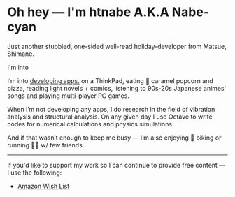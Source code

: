 # Oh hey — I'm htnabe A.K.A Nabe-cyan

Just another stubbled, one-sided well-read holiday-developer from Matsue, Shimane.

I'm into 

I’m into [developing apps.](https://suep.netlify.app/) on a ThinkPad, eating 🍿 caramel popcorn and pizza, reading light novels + comics, listening to 90s-20s Japanese animes' songs and playing multi-player PC games.

When I’m not developing any apps, I do research in the field of vibration analysis and structural analysis. On any given day I use Octave to write codes for numerical calculations and physics simulations.

And if that wasn’t enough to keep me busy — I’m also enjoying 🚴 biking or running 🏃🏼 w/ few friends.

---

If you'd like to support my work so I can continue to provide free content — I use the following:

- [Amazon Wish List](https://www.amazon.co.jp/hz/wishlist/ls/2SCZ90SEP34A0?ref_=wl_share)
